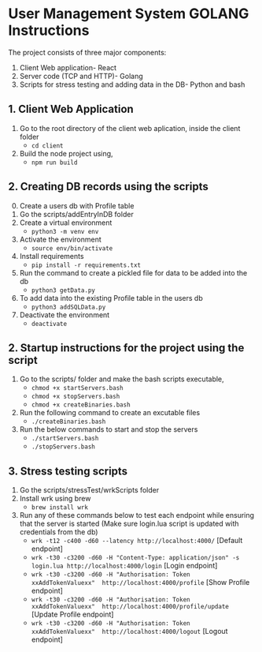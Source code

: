 # User Management System GOLANG Instructions
The project consists of three major components:
1. Client Web application- React
2. Server code (TCP and HTTP)- Golang
3. Scripts for stress testing and adding data in the DB- Python and bash

## 1. Client Web Application 
1. Go to the root directory of the client web aplication, inside the client folder 
    - `cd client`
2. Build the node project using, 
    - `npm run build `

## 2. Creating DB records using the scripts
0. Create a users db with Profile table
1. Go the scripts/addEntryInDB folder 
2. Create a virtual environment
    - `python3 -m venv env`
3. Activate the environment 
    - `source env/bin/activate`
4. Install requirements
    - `pip install -r requirements.txt`
2. Run the command to create a pickled file for data to be added into the db 
    - `python3 getData.py`
3. To add data into the existing Profile table in the users db
    - `python3 addSQLData.py`
4. Deactivate the environment
    - `deactivate`

## 2. Startup instructions for the project using the script 
1. Go to the scripts/ folder and make the bash scripts executable, 
    - `chmod +x startServers.bash`
    - `chmod +x stopServers.bash`
    - `chmod +x createBinaries.bash`
2. Run the following command to create an excutable files
    - `./createBinaries.bash`
3. Run the below commands to start and stop the servers
    - `./startServers.bash`
    - `./stopServers.bash`

## 3. Stress testing scripts
1. Go the scripts/stressTest/wrkScripts folder
2. Install wrk using brew 
    - `brew install wrk`
3. Run any of these commands below to test each endpoint while ensuring that the server is started (Make sure login.lua script is updated with credentials from the db)
    - `wrk -t12 -c400 -d60 --latency http://localhost:4000/` [Default endpoint]
    - `wrk -t30 -c3200 -d60 -H "Content-Type: application/json" -s login.lua http://localhost:4000/login` [Login endpoint]
    - `wrk -t30 -c3200 -d60 -H "Authorisation: Token xxAddTokenValuexx"  http://localhost:4000/profile` [Show Profile endpoint]
    - `wrk -t30 -c3200 -d60 -H "Authorisation: Token xxAddTokenValuexx"  http://localhost:4000/profile/update` [Update Profile endpoint]
    - `wrk -t30 -c3200 -d60 -H "Authorisation: Token xxAddTokenValuexx"  http://localhost:4000/logout` [Logout endpoint]

